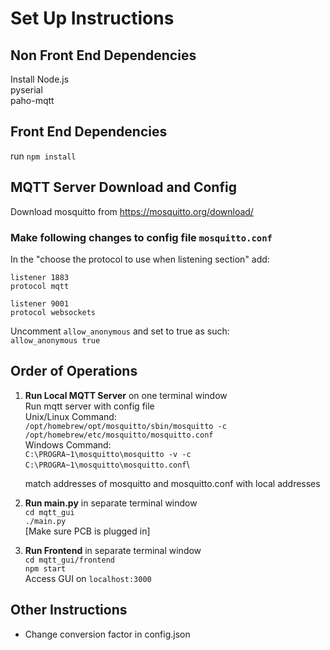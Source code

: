 # Set Up Instructions
  
## Non Front End Dependencies
Install Node.js \
pyserial \
paho-mqtt 

## Front End Dependencies
run `npm install` 

## MQTT Server Download and Config
Download mosquitto from https://mosquitto.org/download/

### Make following changes to config file `mosquitto.conf`
In the "choose the protocol to use when listening section" add:
```
listener 1883
protocol mqtt

listener 9001
protocol websockets
```

Uncomment `allow_anonymous` and set to true as such:\
`allow_anonymous true`


## Order of Operations
1. **Run Local MQTT Server** on one terminal window\
   Run mqtt server with config file\
   Unix/Linux Command:\
   `/opt/homebrew/opt/mosquitto/sbin/mosquitto -c /opt/homebrew/etc/mosquitto/mosquitto.conf`\
   Windows Command:\
   `C:\PROGRA~1\mosquitto\mosquitto -v -c C:\PROGRA~1\mosquitto\mosquitto.conf`\

   match addresses of mosquitto and mosquitto.conf with local addresses
2. **Run main.py** in separate terminal window\
   `cd mqtt_gui`\
   `./main.py`\
    [Make sure PCB is plugged in]
3. **Run Frontend** in separate terminal window\
   `cd mqtt_gui/frontend`\
   `npm start`\
    Access GUI on `localhost:3000`


## Other Instructions
- Change conversion factor in config.json
   
   
   
